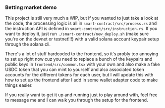 ### Betting market demo
This project is still very much a WIP, but if you wanted to just take a look at the code, the processing logic is all in `smart-contract/src/process.rs` and the instruction API is defined in `smart-contract/src/instruction.rs`.
If you want to deploy it, just run `./smart-contract/new_deploy.sh` (make sure you're on the devnet or testnet!!!) with a valid solana account keypair setup through the solana cli.

There's a lot of stuff hardcoded to the frontend, so it's probly too annoying to set up right now cuz you need to replace a bunch of the keypairs and public keys in `frontend/src/common.tsx` with your own and also make a fake USDC token that you can mint to yourself and also associated token accounts for the different tokens for each user, but I will update this with how to set up the frontend after I add in some wallet adapter code to make things easier.

If you really want to get it up and running just to play around with, feel free to message me and I can walk you through the setup for the frontend.
